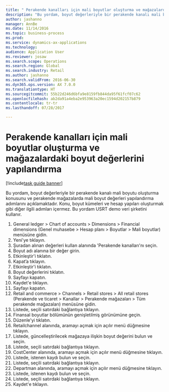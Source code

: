 ```yaml
--- 
title: " Perakende kanalları için mali boyutlar oluşturma ve mağazalardaki boyut değerlerini yapılandırma"
description: "Bu yordam, boyut değerleriyle bir perakende kanalı mali boyutu oluşturma konusunu ve perakende mağazalarda mali boyut değerleri yapılandırma adımlarını açıklamaktadır."
author: jashanno
manager: AnnBe
ms.date: 11/14/2016
ms.topic: business-process
ms.prod: 
ms.service: dynamics-ax-applications
ms.technology: 
audience: Application User
ms.reviewer: josaw
ms.search.scope: Operations
ms.search.region: Global
ms.search.industry: Retail
ms.author: jashanno
ms.search.validFrom: 2016-06-30
ms.dyn365.ops.version: AX 7.0.0
ms.translationtype: HT
ms.sourcegitcommit: 55b22d246d6bfa9e8159fb844da95f61fcf07c62
ms.openlocfilehash: ab2da91a4eba2e953963a20ec1594d202157b879
ms.contentlocale: tr-tr
ms.lasthandoff: 07/28/2017

---
```

# <a name="create-financial-dimensions-for-retail-channels-and-configure-dimension-values-on-stores"></a> Perakende kanalları için mali boyutlar oluşturma ve mağazalardaki boyut değerlerini yapılandırma

[!include[task guide banner](../includes/task-guide-banner.md)]

Bu yordam, boyut değerleriyle bir perakende kanalı mali boyutu oluşturma konusunu ve perakende mağazalarda mali boyut değerleri yapılandırma adımlarını açıklamaktadır. Konu, boyut kümeleri ve hesap yapıları oluşturmak gibi diğer ilgili adımları içermez. Bu yordam USRT demo veri şirketini kullanır.

1. General ledger > Chart of accounts > Dimensions > Financial dimensions (Genel muhasebe > Hesap planı > Boyutlar > Mali boyutlar) menüsüne gidin.
2. Yeni'ye tıklayın.
3. Şuradan alınan değerleri kullan alanında 'Perakende kanalları'nı seçin.
4. Boyut adı alanına bir değer girin.
5. Etkinleştir'i tıklatın.
6. Kapat’a tıklayın.
7. Etkinleştir'i tıklatın.
8. Boyut değerlerini tıklatın.
9. Sayfayı kapatın.
10. Kaydet'e tıklayın.
11. Sayfayı kapatın.
12. Retail and commerce > Channels > Retail stores > All retail stores (Perakende ve ticaret > Kanallar > Perakende mağazaları > Tüm perakende mağazaları) menüsüne gidin.
13. Listede, seçili satırdaki bağlantıya tıklayın.
14. Finansal boyutlar bölümünün genişletilmiş görünümüne geçin.
15. Düzenle'yi tıklatın.
16. Retailchannel alanında, aramayı açmak için açılır menü düğmesine tıklayın.
17. Listede, güncelleştirilecek mağazaya ilişkin boyut değerini bulun ve seçin.
18. Listede, seçili satırdaki bağlantıya tıklayın.
19. CostCenter alanında, aramayı açmak için açılır menü düğmesine tıklayın.
20. Listede, istenen kaydı bulun ve seçin.
21. Listede, seçili satırdaki bağlantıya tıklayın.
22. Departman alanında, aramayı açmak için açılır menü düğmesine tıklayın.
23. Listede, istenen kaydı bulun ve seçin.
24. Listede, seçili satırdaki bağlantıya tıklayın.
25. Kaydet'e tıklayın.



